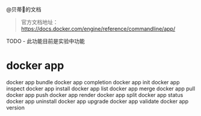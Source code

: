 @贝蒂:unicorn:的文档
> 官方文档地址：https://docs.docker.com/engine/reference/commandline/app/

TODO - 此功能目前是实验中功能

# docker app

docker app bundle
docker app completion
docker app init
docker app inspect
docker app install
docker app list
docker app merge
docker app pull
docker app push
docker app render
docker app split
docker app status
docker app uninstall
docker app upgrade
docker app validate
docker app version
